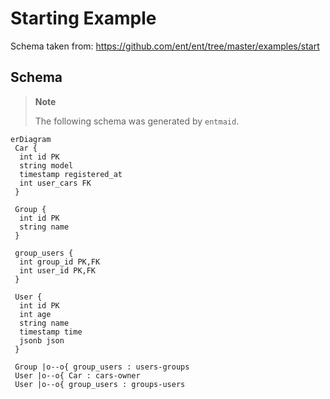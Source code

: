 # Starting Example

Schema taken from: <https://github.com/ent/ent/tree/master/examples/start>

## Schema

> **Note**
>
> The following schema was generated by `entmaid`.

<!-- #start:entmaid -->
```mermaid
erDiagram
 Car {
  int id PK
  string model
  timestamp registered_at
  int user_cars FK
 }

 Group {
  int id PK
  string name
 }

 group_users {
  int group_id PK,FK
  int user_id PK,FK
 }

 User {
  int id PK
  int age
  string name
  timestamp time
  jsonb json
 }

 Group |o--o{ group_users : users-groups
 User |o--o{ Car : cars-owner
 User |o--o{ group_users : groups-users

```
<!-- #end:entmaid -->
